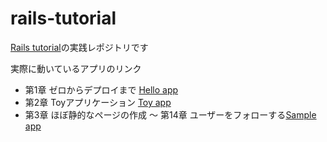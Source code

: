 # rails-tutorial

[Rails tutorial](https://railstutorial.jp)の実践レポジトリです

実際に動いているアプリのリンク

- 第1章 ゼロからデプロイまで [Hello app](https://saltsalt-beach.herokuapp.com/)
- 第2章 Toyアプリケーション [Toy app](https://cryptic-taiga-64642.herokuapp.com/)
- 第3章 ほぼ静的なページの作成 ～ 第14章 ユーザーをフォローする[Sample app](https://sns-sample-tutorial.herokuapp.com/)